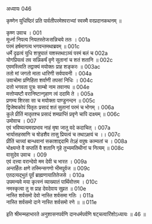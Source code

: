 अध्यायः 046

कृष्णेन युधिष्ठिरं प्रति पार्वतीपरमेश्वराभ्यां स्वस्मै वरप्रदानकथनम् ॥ 

कृष्ण उवाच ।	001  
मूर्ध्ना निपत्य नियतस्तेजःसन्निचये ततः ।	001a  
परमं हर्षमागत्य भगवन्तमथाब्रवम् ॥	001c  
धर्मे दृढत्वं युधि शत्रुघातं यशस्तथाऽग्र्यं परमं बलं च	002a  
योगप्रियत्वं तव सन्निकर्षं वृणे सुतानां च शतं शतानि ॥	002c  
एवमस्त्विति तद्वाक्यं मयोक्तः प्राह शङ्करः ॥	003ac  
ततो मां जगतो माता धारिणी सर्वपावनी ।	004a  
उवाचोमा प्रणिहिता शर्वाणी तपसां निधिः ।	004c  
दत्तो भगवता पुत्रः साम्बो नाम तवानघ ॥	004e  
मत्तोप्यष्टौ वरानिष्टान्गृहाण त्वं ददामि ते ।	005a  
प्रणम्य शिरसा सा च मयोक्ता पाण्डुनन्दन ॥	005c  
द्विजेष्वकोपं पितृतः प्रसादं शतं सुतानां परमं च भोगम् ।	006a  
कुले प्रीतिं मातृतश्च प्रसादं शमप्राप्तिं प्रवृणे चापि दाक्ष्यम् ॥	006c  
उमोवाच ।	007  
एवं भविष्यत्यमरप्रभाव नाहं मृषा जातु वदे कदाचित् ।	007a  
भार्यासहस्राणि च षोडशैव तासु प्रियत्वं च तथाऽक्षयं च ।।	007c  
प्रीतिं चाग्र्यां बान्धवानां सकाशाद्ददामि तेऽहं वपुषः काम्यतां च ।	008a  
भोक्ष्यन्ते वै सप्ततिं वै शतानि गृहे तुभ्यमतिथीनां च नित्यम् ॥	008c  
वासुदेव उवाच ।	009  
एवं दत्त्वा वरान्देवो मम देवी च भारत ।	009a  
अन्तर्हितः क्षणे तस्मिन्सगणो भीमपूर्वज ॥	009c  
एतदत्यद्भुतं पूर्वं ब्राह्मणायातितेजसे ।	010a  
उपमन्यवे मया कृत्स्नं व्याख्यातं पार्थिवोत्तम ।	010c  
नमस्कृत्वा तु स प्राह देवदेवाय सुव्रत ॥	010e  
नास्ति शर्वसमो देवो नास्ति शर्वसमा गतिः ।	011a  
नास्ति शर्वसमो दाने नास्ति शर्वसमो रणे ॥ ॥	011e  

इति श्रीमन्महाभारते अनुशासनपर्वणि दानधर्मपर्वणि षट्चत्वारिंशोऽध्यायः ॥ 46 ॥


